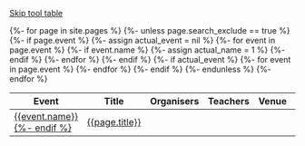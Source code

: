 <a class="visually-hidden-focusable" href='#skip-tool-table'>Skip tool table</a>
<div class="table-responsive mt-4 mb-5">
  <table class="tooltable table display">
    <thead>
      <tr class="text-nowrap">
        <th>Event
          <a data-bs-toggle="tooltip"></a>
        </th>
        <th>Title</th>
        <th>Organisers</th>
        <th>Teachers</th>
        <th>Venue</th>
        <th>Date</th>
        <th>State</th>
      </tr>
    </thead>
    <tbody>
      {%- for page in site.pages %}
      {%- unless page.search_exclude == true %}
      {%- if page.event %}
      {%- assign actual_event = nil %}
      {%- for event in page.event %}
      {%- if event.name %}
      {%- assign actual_name = 1 %}
      {%- endif %}
      {%- endfor %}
      {%- endif %}
      {%- if actual_event %}
      {%- for event in page.event %}
      <tr>
        <td><a href="{{event.url | relative_url }}">{{event.name}}{%- endif %}</a></td>
        <td><a href="{{page.url | relative_url }}"><span class="badge default-badge">{{page.title}}</span></a></td>
      </tr>
      {%- endfor %}
      {%- endif %}
      {%- endunless %}
      {%- endfor %}      
    </tbody>
  </table>
</div>
<div id="skip-tool-table"></div>